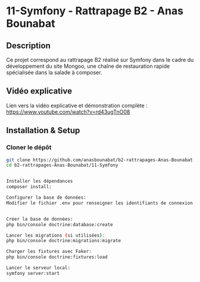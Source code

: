 # 11-Symfony - Rattrapage B2 - Anas Bounabat

## Description
Ce projet correspond au rattrapage B2 réalisé sur Symfony dans le cadre du développement du site Mongoo, une chaîne de restauration rapide spécialisée dans la salade à composer.

## Vidéo explicative
Lien vers la vidéo explicative et démonstration complète :  
https://www.youtube.com/watch?v=rd43ugTnO08

## Installation & Setup

### Cloner le dépôt
```bash
git clone https://github.com/anasbounabat/b2-rattrapages-Anas-Bounabat.git
cd b2-rattrapages-Anas-Bounabat/11-Symfony


Installer les dépendances
composer install:

Configurer la base de données:
Modifier le fichier .env pour renseigner les identifiants de connexion à votre base de données.


Créer la base de données:
php bin/console doctrine:database:create

Lancer les migrations (si utilisées):
php bin/console doctrine:migrations:migrate

Charger les fixtures avec Faker:
php bin/console doctrine:fixtures:load

Lancer le serveur local:
symfony server:start

